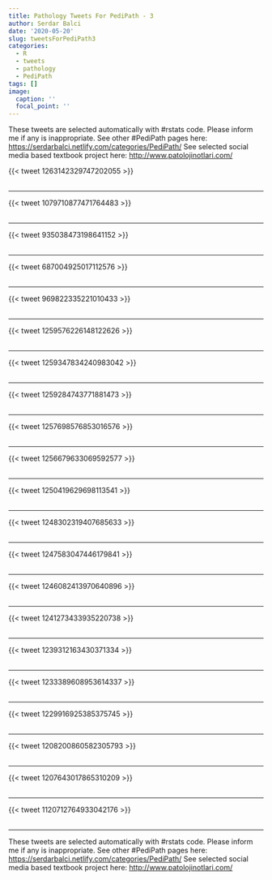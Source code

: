 ```yaml
---
title: Pathology Tweets For PediPath - 3
author: Serdar Balci
date: '2020-05-20'
slug: tweetsForPediPath3
categories:
  - R
  - tweets
  - pathology
  - PediPath
tags: []
image:
  caption: ''
  focal_point: ''
---
```



These tweets are selected automatically with #rstats code. Please inform me if any is inappropriate.
See other #PediPath pages here: https://serdarbalci.netlify.com/categories/PediPath/ 
See selected social media based textbook project here: http://www.patolojinotlari.com/

{{< tweet 1263142329747202055 >}}
<br>
<br>
<hr>
{{< tweet 1079710877471764483 >}}
<br>
<br>
<hr>
{{< tweet 935038473198641152 >}}
<br>
<br>
<hr>
{{< tweet 687004925017112576 >}}
<br>
<br>
<hr>
{{< tweet 969822335221010433 >}}
<br>
<br>
<hr>
{{< tweet 1259576226148122626 >}}
<br>
<br>
<hr>
{{< tweet 1259347834240983042 >}}
<br>
<br>
<hr>
{{< tweet 1259284743771881473 >}}
<br>
<br>
<hr>
{{< tweet 1257698576853016576 >}}
<br>
<br>
<hr>
{{< tweet 1256679633069592577 >}}
<br>
<br>
<hr>
{{< tweet 1250419629698113541 >}}
<br>
<br>
<hr>
{{< tweet 1248302319407685633 >}}
<br>
<br>
<hr>
{{< tweet 1247583047446179841 >}}
<br>
<br>
<hr>
{{< tweet 1246082413970640896 >}}
<br>
<br>
<hr>
{{< tweet 1241273433935220738 >}}
<br>
<br>
<hr>
{{< tweet 1239312163430371334 >}}
<br>
<br>
<hr>
{{< tweet 1233389608953614337 >}}
<br>
<br>
<hr>
{{< tweet 1229916925385375745 >}}
<br>
<br>
<hr>
{{< tweet 1208200860582305793 >}}
<br>
<br>
<hr>
{{< tweet 1207643017865310209 >}}
<br>
<br>
<hr>
{{< tweet 1120712764933042176 >}}
<br>
<br>
<hr>


These tweets are selected automatically with #rstats code. Please inform me if any is inappropriate.
See other #PediPath pages here: https://serdarbalci.netlify.com/categories/PediPath/ 
See selected social media based textbook project here: http://www.patolojinotlari.com/
